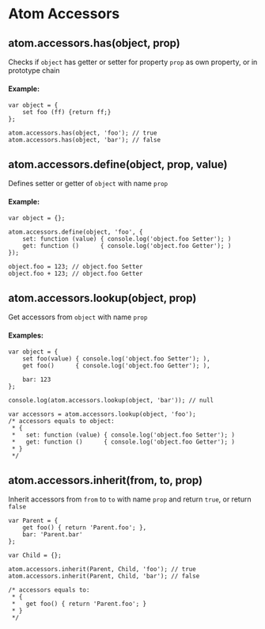 Atom Accessors
==============

## atom.accessors.has(object, prop)

Checks if `object` has getter or setter for property `prop` as own property, or in prototype chain

#### Example:
	var object = {
		set foo (ff) {return ff;}
	};

	atom.accessors.has(object, 'foo'); // true
	atom.accessors.has(object, 'bar'); // false

## atom.accessors.define(object, prop, value)

Defines setter or getter of `object` with name `prop`

#### Example:
	var object = {};

	atom.accessors.define(object, 'foo', {
		set: function (value) { console.log('object.foo Setter'); )
		get: function ()      { console.log('object.foo Getter'); )
	});

	object.foo = 123; // object.foo Setter
	object.foo + 123; // object.foo Getter

## atom.accessors.lookup(object, prop)

Get accessors from `object` with name `prop`

#### Examples:
	var object = {
		set foo(value) { console.log('object.foo Setter'); ),
		get foo()      { console.log('object.foo Getter'); ),

		bar: 123
	};
	
	console.log(atom.accessors.lookup(object, 'bar')); // null

	var accessors = atom.accessors.lookup(object, 'foo');
	/* accessors equals to object:
	 * {
	 *   set: function (value) { console.log('object.foo Setter'); )
	 *   get: function ()      { console.log('object.foo Getter'); )
	 * }
	 */

## atom.accessors.inherit(from, to, prop)
Inherit accessors from `from` to `to` with name `prop` and return `true`, or return `false`

	var Parent = {
		get foo() { return 'Parent.foo'; },
		bar: 'Parent.bar'
	};

	var Child = {};

	atom.accessors.inherit(Parent, Child, 'foo'); // true
	atom.accessors.inherit(Parent, Child, 'bar'); // false

	/* accessors equals to:
	 * {
	 *   get foo() { return 'Parent.foo'; }
	 * }
	 */